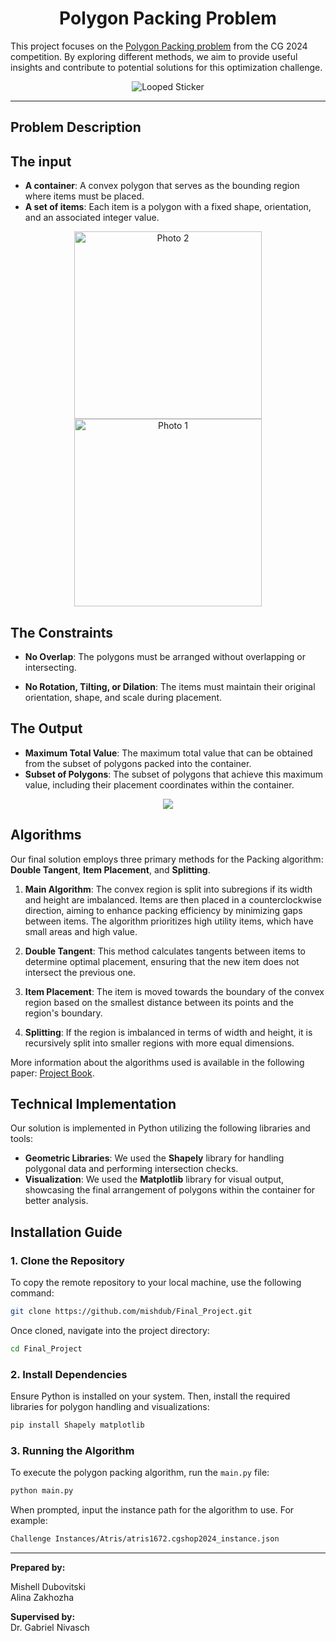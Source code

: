 <div align="center">

# Polygon Packing Problem

</div>


This project focuses on the [Polygon Packing problem](https://cgshop.ibr.cs.tu-bs.de/competition/cg-shop-2024/#problem-description) from the CG 2024 competition. 
By exploring different methods, we aim to provide useful insights and contribute to potential solutions for this optimization challenge.

<div align="center">
    <img src="https://drive.google.com/uc?export=download&id=1hIy4e2GCPKnkbMyykuQIpAvOdQGN0FrX" alt="Looped Sticker" style="max-width: 100%; height: auto;" />
</div>

---

## Problem Description
## The input

- **A container**: A convex polygon that serves as the bounding region where items must be placed.
- **A set of items**: Each item is a polygon with a fixed shape, orientation, and an associated integer value.
  
<div align="center">
    <img src="https://drive.google.com/uc?export=download&id=14ZeNfKfievqEdrsuaC4eCngFRgcENGsW" alt="Photo 2" width="300" />
    <img src="https://drive.google.com/uc?export=download&id=1mG4rHhBmrBfExq5-ysKq_oIXSYOjgXXi" alt="Photo 1" width="300" />
</div>

  
## The Constraints

- **No Overlap**: The polygons must be arranged without overlapping or intersecting.
  
- **No Rotation, Tilting, or Dilation**: The items must maintain their original orientation, shape, and scale during placement.

## The Output

- **Maximum Total Value**: The maximum total value that can be obtained from the subset of polygons packed into the container.
- **Subset of Polygons**: The subset of polygons that achieve this maximum value, including their placement coordinates within the container.
<div align="center">
    <img src="https://drive.google.com/uc?export=download&id=1Md2Ugz5EXh01djkKjqbgDq0VdyMRr7PM">
</div>

## Algorithms

Our final solution employs three primary methods for the Packing algorithm: **Double Tangent**, **Item Placement**, and **Splitting**.

1. **Main Algorithm**: The convex region is split into subregions if its width and height are imbalanced. Items are then placed in a counterclockwise direction, aiming to enhance packing efficiency by minimizing gaps between items. The algorithm prioritizes high utility items, which have small areas and high value.

2. **Double Tangent**: This method calculates tangents between items to determine optimal placement, ensuring that the new item does not intersect the previous one.

3. **Item Placement**: The item is moved towards the boundary of the convex region based on the smallest distance between its points and the region's boundary.

4. **Splitting**: If the region is imbalanced in terms of width and height, it is recursively split into smaller regions with more equal dimensions.

More information about the algorithms used is available in the following paper: [Project Book](https://drive.google.com/file/d/1zsJCYtVNwr5ZldGUu-WDJCH95DzbJBNq/view?usp=sharing).

## Technical Implementation

Our solution is implemented in Python utilizing the following libraries and tools:

- **Geometric Libraries**: We used the **Shapely** library for handling polygonal data and performing intersection checks.
- **Visualization**: We used the **Matplotlib** library for visual output, showcasing the final arrangement of polygons within the container for better analysis.

## Installation Guide

### 1. Clone the Repository
To copy the remote repository to your local machine, use the following command:

```bash
git clone https://github.com/mishdub/Final_Project.git
```

Once cloned, navigate into the project directory:

```bash
cd Final_Project
```

### 2. Install Dependencies
Ensure Python is installed on your system. Then, install the required libraries for polygon handling and visualizations:

```bash
pip install Shapely matplotlib
```

### 3. Running the Algorithm
To execute the polygon packing algorithm, run the `main.py` file:

```bash
python main.py
```

When prompted, input the instance path for the algorithm to use. For example:

```bash
Challenge Instances/Atris/atris1672.cgshop2024_instance.json
```

---
  
**Prepared by:**

Mishell Dubovitski  
Alina Zakhozha

**Supervised by:**  
Dr. Gabriel Nivasch

